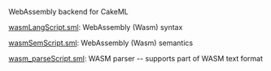 WebAssembly backend for CakeML

[wasmLangScript.sml](wasmLangScript.sml):
WebAssembly (Wasm) syntax

[wasmSemScript.sml](wasmSemScript.sml):
WebAssembly (Wasm) semantics

[wasm_parseScript.sml](wasm_parseScript.sml):
WASM parser -- supports part of WASM text format
